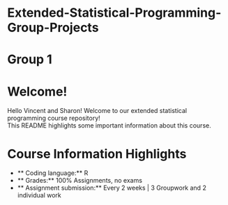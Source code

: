 # Extended-Statistical-Programming-Group-Projects
# Group 1
# Welcome!

Hello Vincent and Sharon! Welcome to our extended statistical programming course repository!  
This README highlights some important information about this course.

# Course Information Highlights

- ** Coding language:** R
- ** Grades:** 100% Assignments, no exams
- ** Assignment submission:** Every 2 weeks | 3 Groupwork and 2 individual work
